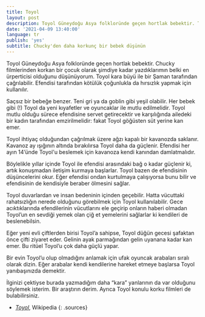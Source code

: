 ```yaml
---
title: Toyol
layout: post
description: Toyol Güneydoğu Asya folkloründe geçen hortlak bebektir. Toyol kara büyü ile bir Şaman tarafından çağrılabilir. Efendisi tarafından kötülük çounlukla da hırsızlık yapmak için kullanılır.
date: '2021-04-09 13:40:00'
language: tr
publish: 'yes'
subtitle: Chucky'den daha korkunç bir bebek düşünün
---
```


Toyol Güneydoğu Asya folkloründe geçen hortlak bebektir. Chucky filmlerinden korkan bir çocuk olarak şimdiye kadar yazdıklarımın belki en ürperticisi olduğunu düşünüyorum. Toyol kara büyü ile bir Şaman tarafından çağrılabilir. Efendisi tarafından kötülük çoğunlukla da hırsızlık yapmak için kullanılır.

Saçsız bir bebeğe benzer. Teni gri ya da goblin gibi yeşil olabilir. Her bebek gibi (!) Toyol da  yeni kıyafetler ve oyuncaklar ile mutlu edilmelidir. Toyol mutlu olduğu sürece efendisine servet getirecektir ve karşılığında ailedeki bir kadın tarafından emzirilmelidir: fakat Toyol göğüsten süt yerine kan emer.

Toyol ihtiyaç olduğundan çağrılmak üzere ağzı kapalı bir kavanozda saklanır. Kavanoz ay ışığının altında bırakılırsa Toyol daha da güçlenir. Efendisi her ayın 14’ünde Toyol'u beslemek için kavanoza kendi kanından damlatmalıdır.

Böylelikle yıllar içinde Toyol ile efendisi arasındaki bağ o kadar güçlenir ki, artık konuşmadan iletişim kurmaya başlarlar. Toyol bazen de efendisinin düşüncelerini okur. Eğer efendisi ondan kurtulmaya çalışıyorsa bunu bilir ve efendisinin de kendisiyle beraber ölmesini sağlar.

Toyol duvarlardan ve insan bedeninin içinden geçebilir. Hatta vücuttaki rahatsızlığın nerede olduğunu görebilmek için Toyol kullanılabilir. Gece acıktıklarında efendilerinin vücutlarını ele geçirip onların haberi olmadan Toyol’un en sevdiği yemek olan çiğ et yemelerini sağlarlar ki kendileri de beslenebilsin.

Eğer yeni evli çiftlerden birisi Toyol’a sahipse, Toyol düğün gecesi şafaktan önce çifti ziyaret eder. Gelinin ayak parmağından gelin uyanana kadar kan emer. Bu ritüel Toyol’u çok daha güçlü yapar.

Bir evin Toyol’u olup olmadığını anlamak için ufak oyuncak arabaları sıralı olarak dizin. Eğer arabalar kendi kendilerine hareket etmeye başlarsa Toyol yanıbaşınızda demektir.

İlginizi çektiyse burada yazmadığım daha “kara” yanlarının da var olduğunu söylemek isterim. Bir araştırın derim. Ayrıca Toyol konulu korku filmleri de bulabilirsiniz.


+ *[Toyol](https://en.wikipedia.org/wiki/Toyol)*, Wikipedia
{: .sources}
